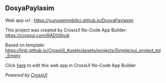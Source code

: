 ## DosyaPaylasim
Web app url : https://yunusemrebilici.github.io/DosyaPaylasim

This project was created by CrossUI No-Code App Builder: https://crossui.com/RADGithub

Based on template: https://linb.github.io/CrossUI_Assets/assets/projects/Simple/xui_project_tpl_Empty

Click [here](https://crossui.com/RADGithub/#!from=github&owner=yunusemrebilici&repo=DosyaPaylasim) to edit this web app in CrossUI No-Code App Builder

<i>Powered by [CrossUI](https://crossui.com)</i>
